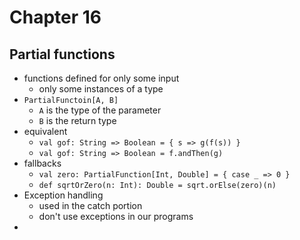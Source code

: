 # Chapter 16

## Partial functions
- functions defined for only some input
  - only some instances of a type
- `PartialFunctoin[A, B]`
  - `A` is the type of the parameter
  - `B` is the return type
- equivalent
  - `val gof: String => Boolean = { s => g(f(s)) }`
  - `val gof: String => Boolean = f.andThen(g)`
- fallbacks
  - `val zero: PartialFunction[Int, Double] = { case _ => 0 }`
  - `def sqrtOrZero(n: Int): Double = sqrt.orElse(zero)(n)`
- Exception handling
  - used in the catch portion
  - don't use exceptions in our programs
- 
